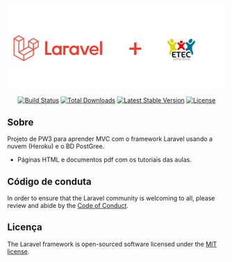 <p align="center"><img src="logo.png" width="550"></p>

<p align="center">
<a href="https://travis-ci.org/laravel/framework"><img src="https://travis-ci.org/laravel/framework.svg" alt="Build Status"></a>
<a href="https://packagist.org/packages/laravel/framework"><img src="https://poser.pugx.org/laravel/framework/d/total.svg" alt="Total Downloads"></a>
<a href="https://packagist.org/packages/laravel/framework"><img src="https://poser.pugx.org/laravel/framework/v/stable.svg" alt="Latest Stable Version"></a>
<a href="https://packagist.org/packages/laravel/framework"><img src="https://poser.pugx.org/laravel/framework/license.svg" alt="License"></a>
</p>

## Sobre
Projeto de PW3 para aprender MVC com o framework Laravel usando a nuvem (Heroku) e o BD PostGree.
- Páginas HTML e documentos pdf com os tutoriais das aulas.

## Código de conduta

In order to ensure that the Laravel community is welcoming to all, please review and abide by the [Code of Conduct](https://laravel.com/docs/contributions#code-of-conduct).

## Licença

The Laravel framework is open-sourced software licensed under the [MIT license](https://opensource.org/licenses/MIT).
